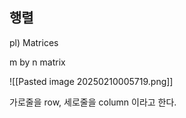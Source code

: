 ## 행렬
pl) Matrices

m by n matrix

![[Pasted image 20250210005719.png]]

가로줄을 row, 세로줄을 column 이라고 한다.

